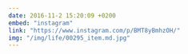 ```yaml
---
date: 2016-11-2 15:20:09 +0200
embed: "instagram"
link: "https://www.instagram.com/p/BMT8yBmhzOH/"
img: "/img/life/00295_item.md.jpg"
---
```


